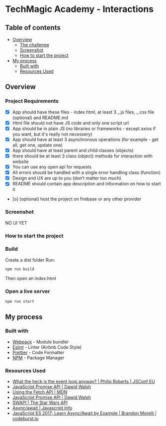 # TechMagic Academy - Interactions

## Table of contents

- [Overview](#overview)
  - [The challenge](#project-requirements)
  - [Screenshot](#screenshot)
  - [How to start the project](#how-to-start-the-project)
- [My process](#my-process)
  - [Built with](#built-with)
  - [Resources Used](#resources-used)

## Overview

### Project Requirements

- [x] App should have these files - index.html, at least 3 _.js files, _.css file (optional) and README.md
- [x] Html file should not have JS code and only one script url
- [x] App should be in plain JS (no libraries or frameworks - except axios if you want, but it's really not necessery)
- [x] App should have at least 3 asynchronous operations (for example - get all, get one, update one)
- [x] App should have at least parent and child classes (objects)
- [x] there should be at least 3 class (object) methods for interaction with website
- [x] You can use any open api for requests
- [x] All errors should be handled with a single error handling class (function)
- [x] Design and UX are up to you (don’t matter too much)
- [x] README should contain app description and information on how to start it
- [o] (optional) host the project on firebase or any other provider

### Screenshot

NO UI YET

### How to start the project

### Build

Create a dist folder
Run:

```
npm run build
```

Then open an index.html

### Open a live server

```
npm run start
```

## My process

### Built with

- [Webpack](https://webpack.js.org/) - Module bundler
- [Eslint](https://eslint.org/) - Linter (Airbnb Code Style)
- [Prettier](https://prettier.io/) - Code Formatter
- [NPM](https://www.npmjs.com/) - Package Manager

### Resources Used

- [What the heck is the event loop anyway? | Philip Roberts | JSConf EU](https://www.youtube.com/watch?v=8aGhZQkoFbQ)
- [JavaScript Promise API | Dawid Walsh](https://davidwalsh.name/promises)
- [Using the Fetch API | MDN](https://developer.mozilla.org/en-US/docs/Web/API/Fetch_API/Using_Fetch)
- [JavaScript Promise API | Dawid Walsh](https://davidwalsh.name/promises)
- [SWAPI | The Star Wars API](https://swapi.py4e.com/)
- [Async/await | Javascript.Info](https://javascript.info/async-await)
- [JavaScript ES 2017: Learn Async/Await by Example | Brandon Morelli | codeburst.io](https://codeburst.io/javascript-es-2017-learn-async-await-by-example-48acc58bad65)
